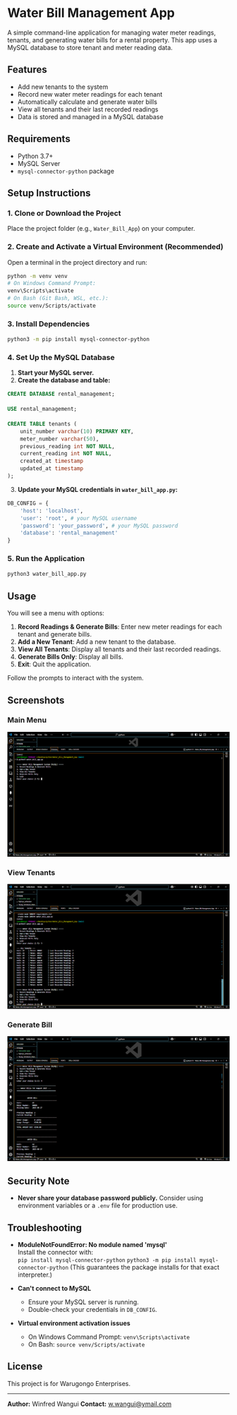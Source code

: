 # Water Bill Management App

A simple command-line application for managing water meter readings, tenants, and generating water bills for a rental property. This app uses a MySQL database to store tenant and meter reading data.

## Features

- Add new tenants to the system
- Record new water meter readings for each tenant
- Automatically calculate and generate water bills
- View all tenants and their last recorded readings
- Data is stored and managed in a MySQL database

## Requirements

- Python 3.7+
- MySQL Server
- `mysql-connector-python` package

## Setup Instructions

### 1. Clone or Download the Project

Place the project folder (e.g., `Water_Bill_App`) on your computer.

### 2. Create and Activate a Virtual Environment (Recommended)

Open a terminal in the project directory and run:

```bash
python -m venv venv
# On Windows Command Prompt:
venv\Scripts\activate
# On Bash (Git Bash, WSL, etc.):
source venv/Scripts/activate
```

### 3. Install Dependencies

```bash
python3 -m pip install mysql-connector-python
```

### 4. Set Up the MySQL Database

1. **Start your MySQL server.**
2. **Create the database and table:**

```sql
CREATE DATABASE rental_management;

USE rental_management;

CREATE TABLE tenants (
    unit_number varchar(10) PRIMARY KEY,
    meter_number varchar(50),
    previous_reading int NOT NULL,
    current_reading int NOT NULL,
    created_at timestamp 
    updated_at timestamp
);
```

3. **Update your MySQL credentials in `water_bill_app.py`:**

```python
DB_CONFIG = {
    'host': 'localhost',
    'user': 'root', # your MySQL username
    'password': 'your_password', # your MySQL password
    'database': 'rental_management'
}
```

### 5. Run the Application

```bash
python3 water_bill_app.py
```

## Usage

You will see a menu with options:

1. **Record Readings & Generate Bills**: Enter new meter readings for each tenant and generate bills.
2. **Add a New Tenant**: Add a new tenant to the database.
3. **View All Tenants**: Display all tenants and their last recorded readings.
4. **Generate Bills Only**: Display all bills.
4. **Exit**: Quit the application.

Follow the prompts to interact with the system.

## Screenshots

### Main Menu
![Main Menu](https://github.com/Wangui-quinnie/Water_Bill_Management_App/blob/main/assets/menu.png?raw=true)

### View Tenants
![View Tenants](https://github.com/Wangui-quinnie/Water_Bill_Management_App/blob/main/assets/view_tenants.png?raw=true)

### Generate Bill
![Generate Bill](https://github.com/Wangui-quinnie/Water_Bill_Management_App/blob/main/assets/generate_bills.png?raw=true)
## Security Note

- **Never share your database password publicly.** Consider using environment variables or a `.env` file for production use.

## Troubleshooting

- **ModuleNotFoundError: No module named 'mysql'**  
  Install the connector with:  
  `pip install mysql-connector-python`
  `python3 -m pip install mysql-connector-python` (This guarantees the package installs for that exact interpreter.)

- **Can't connect to MySQL**  
  - Ensure your MySQL server is running.
  - Double-check your credentials in `DB_CONFIG`.

- **Virtual environment activation issues**  
  - On Windows Command Prompt: `venv\Scripts\activate`
  - On Bash: `source venv/Scripts/activate`

## License

This project is for Warugongo Enterprises.

---

**Author:** Winfred Wangui
**Contact:** w.wangui@ymail.com